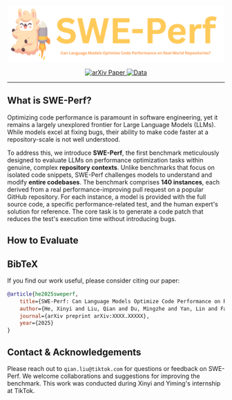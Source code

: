 <div align="center">
  <img src="misc/sweperf_logo.png" alt="SWE-Perf Logo" width="800"/>
</div>

<p align="center">
  <a href="https://swe-perf.github.io/">
    <img src="https://img.shields.io/badge/project-Home-b31b1b.svg" alt="arXiv Paper">
  </a>
  <a href="#">
    <img src="https://img.shields.io/badge/%F0%9F%A4%97%20Hugging%20Face-Data-blue" alt="Data">
  </a>
</p>

---

## What is SWE-Perf?

Optimizing code performance is paramount in software engineering, yet it remains a largely unexplored frontier for Large Language Models (LLMs). While models excel at fixing bugs, their ability to make code faster at a repository-scale is not well understood.

To address this, we introduce **SWE-Perf**, the first benchmark meticulously designed to evaluate LLMs on performance optimization tasks within genuine, complex **repository contexts**. Unlike benchmarks that focus on isolated code snippets, SWE-Perf challenges models to understand and modify **entire codebases**. The benchmark comprises **140 instances**, each derived from a real performance-improving pull request on a popular GitHub repository. For each instance, a model is provided with the full source code, a specific performance-related test, and the human expert's solution for reference. The core task is to generate a code patch that reduces the test's execution time without introducing bugs.

## How to Evaluate


## BibTeX

If you find our work useful, please consider citing our paper:
```bibtex
@article{he2025sweperf,
    title={SWE-Perf: Can Language Models Optimize Code Performance on Real-World Repositories?},
    author={He, Xinyi and Liu, Qian and Du, Mingzhe and Yan, Lin and Fan, Zhijie and Huang, Yiming and Yuan, Zejian and Ma, Zejun},
    journal={arXiv preprint arXiv:XXXX.XXXXX},
    year={2025}
}
```

## Contact & Acknowledgements

Please reach out to `qian.liu@tiktok.com` for questions or feedback on SWE-Perf. We welcome collaborations and suggestions for improving the benchmark. This work was conducted during Xinyi and Yiming's internship at TikTok.
